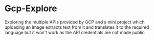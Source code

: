 # Gcp-Explore
Exploring the multiple APIs provided by GCP and a mini project which uploading an image extracts text from it and translates it to the required language but it won't work as the API credentials are not made public
